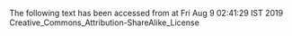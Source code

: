 The following text has been accessed from at Fri Aug 9 02:41:29 IST 2019
Creative_Commons_Attribution-ShareAlike_License
